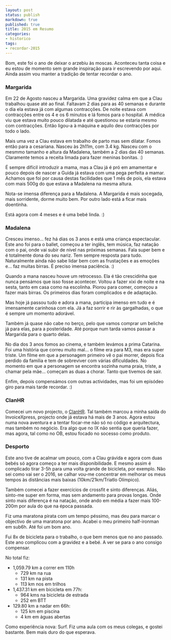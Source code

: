 ```yaml
---
layout: post
status: publish
markdown: true
published: true
title: 2015 em Resumo
categories:
- historico
tags:
- recordar-2015
---
```


Bom, este foi o ano de deixar o arzebiu às moscas. Aconteceu tanta coisa e eu
estou de momento sem grande inspiração para ir escrevendo por aqui. Ainda assim
vou manter a tradição de tentar recordar o ano.

### Margarida

Em 22 de Agosto nasceu a Margarida. Uma gravidez calma em que a Clau trabalhou
quase até ao final. Faltavam 2 dias para as 40 semanas e durante o dia ela
estava já com algumas contracções. De noite estava com contracções entre os 4
e os 6 minutos e lá fomos para o hospital. A médica viu que estava muito pouco
dilatada e até questionou se estaria mesmo com contracções. Então ligou-a à
máquina e aquilo deu contracções por todo o lado.

Mais uma vez a Clau estava em trabalho de parto mas sem dilatar. Fomos então
para a cesariana. Nasceu às 2h11m, com 3.4 kg. Nasceu com o mesmmo tamanho
e altura da Madalena, também a 2 dias das 40 semanas. Claramente temos a receita
limada para fazer meninas bonitas. :)

É sempre difícil introduzir a mama, mas a Clau já é pró em amamentar e pouco
depois de nascer a Guida já estava com uma pega perfeita a mamar. Achamos que
foi por causa destas facilidades que 1 mês de pois, ela estava com mais 500g
do que estava a Madalena na mesma altura.

Nota-se imensa diferença para a Madalena. A Margarida é mais socegada, mais
sorridente, dorme muito bem. Por outro lado está a ficar mais doentinha.

Está agora com 4 meses e é uma bebé linda. :)


### Madalena

Cresceu imenso... fez há dias os 3 anos e está uma criança espectacular. Este
ano foi para o ballet, começou a ter inglês, tem música, faz natação com o pai,
onde vai subir de nível nas próximas semanas. Fala super bem e é totalmente dona
do seu nariz. Tem sempre resposta para tudo. Naturalmente ainda não sabe lidar
bem com as frustações e as emoções e... faz muitas birras. É preciso imensa
paciência. :)

Quando a mana nasceu houve um retrocesso. Ela é tão crescidinha que nunca
pensámos que isso fosse acontecer. Voltou a fazer xixi de noite e na sesta,
tanto em casa como na escolinha. Piorou para comer, começou a fazer mais birras.
Os primeiros dias foram complicados e de adaptação.

Mas hoje já passou tudo e adora a mana, participa imenso em tudo e é imensamente
carinhosa com ela. Já a faz sorrir e rir às gargalhadas, o que é sempre um
momento adorável.

Também já quase não cabe no berço, pelo que vamos comprar um beliche já para elas,
para a posteridade. Até porque num tarda vamos passar a Margarida para o quarto
delas.

No dia dos 3 anos fomos ao cinema, e também levámos a prima Catarina. Foi uma
história que correu muito mal... o filme era para M3, mas era super triste.
Um filme em que a personagem primeiro vê o pai morrer, depois fica perdido da
familia e tem de sobreviver com várias dificuldades. No momento em que a
personagem se encontra sozinha numa praia, triste, a chamar pela mãe...
começam as duas a chorar. Tanto que tivemos de sair.

Enfim, depois compensámos com outras actividades, mas foi um episódeo giro
para mais tarde recordar. :)

### ClanHR

Comecei um novo projecto, o [ClanHR](http://clanhr.com). Tal também marcou
a minha saída do InvoiceXpress, projecto onde já estava há mais de 3 anos.
Agora estou numa nova aventura e a tentar focar-me não só no código e
arquitectura, mas também no negócio. Era algo que no IX não sentia que queria
fazer, mas agora, tal como no OB, estou focado no socesso como produto.

### Desporto

Este ano tive de acalmar um pouco, com a Clau grávida e agora com duas bebés
só agora começo a ter mais disponibilidade. E mesmo assim é complicado tirar 3-5h
para uma volta grande de bicicleta, por exemplo. Não sei como vai ser o 2016,
se calhar vou-me concentrar em melhorar os meus tempos às distâncias mais baixas
(10km/21km/Triatlo Olímpico).

Também comecei a fazer exercícios de crossfit e sinto diferenças. Aliás, sinto-me
super em forma, mas sem andamento para provas longas. Onde sinto mais diferença
é na natação, onde ando em média a fazer mais 100-200m por aula do que na época
passada.

Fiz uma maratona pirata com um tempo péssimo, mas deu para marcar o objectivo
de uma maratona por ano. Acabei o meu primeiro half-ironman em sub6h. Até
foi um bom ano.

Fui 8x de bicicleta para o trabalho, o que bem menos que no ano passado. Este
ano complicou com a gravidez e a bebé. A ver se para o ano consigo compensar.

No total fiz:

* 1,059.79 km a correr em  110h
  * 729 km na rua
  * 131 km na pista
  * 113 km nos em trilhos
* 1,437.31 km em bicicleta em 77h:
  * 964 kms na bicicleta de estrada
  * 252 em BTT
* 129.80 km a nadar em 66h:
  * 125 km em piscina
  * 4 km em águas abertas

Como experiência nova: Surf. Fiz uma aula com os meus colegas, e gostei
bastante. Bem mais duro do que esperava.

